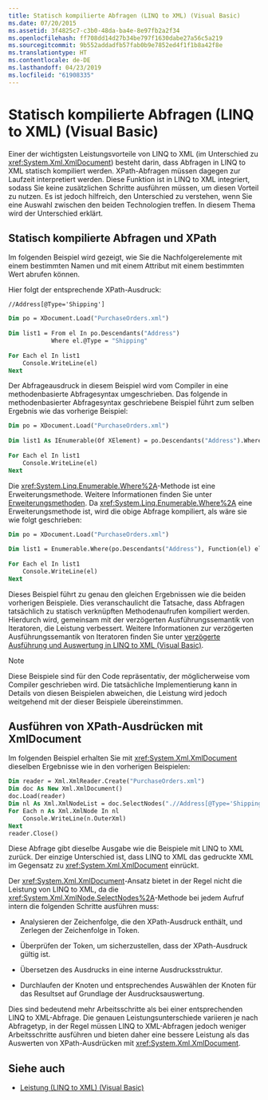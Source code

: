 ```yaml
---
title: Statisch kompilierte Abfragen (LINQ to XML) (Visual Basic)
ms.date: 07/20/2015
ms.assetid: 3f4825c7-c3b0-48da-ba4e-8e97fb2a2f34
ms.openlocfilehash: ff708dd14d27b34be797f1630dabe27a56c5a219
ms.sourcegitcommit: 9b552addadfb57fab0b9e7852ed4f1f1b8a42f8e
ms.translationtype: HT
ms.contentlocale: de-DE
ms.lasthandoff: 04/23/2019
ms.locfileid: "61908335"
---
```

# <a name="statically-compiled-queries-linq-to-xml-visual-basic"></a>Statisch kompilierte Abfragen (LINQ to XML) (Visual Basic)
Einer der wichtigsten Leistungsvorteile von LINQ to XML (im Unterschied zu <xref:System.Xml.XmlDocument>) besteht darin, dass Abfragen in LINQ to XML statisch kompiliert werden. XPath-Abfragen müssen dagegen zur Laufzeit interpretiert werden. Diese Funktion ist in LINQ to XML integriert, sodass Sie keine zusätzlichen Schritte ausführen müssen, um diesen Vorteil zu nutzen. Es ist jedoch hilfreich, den Unterschied zu verstehen, wenn Sie eine Auswahl zwischen den beiden Technologien treffen. In diesem Thema wird der Unterschied erklärt.  
  
## <a name="statically-compiled-queries-vs-xpath"></a>Statisch kompilierte Abfragen und XPath  
 Im folgenden Beispiel wird gezeigt, wie Sie die Nachfolgerelemente mit einem bestimmten Namen und mit einem Attribut mit einem bestimmten Wert abrufen können.  
  
 Hier folgt der entsprechende XPath-Ausdruck:  
  
```  
//Address[@Type='Shipping']  
```  
  
```vb  
Dim po = XDocument.Load("PurchaseOrders.xml")  
  
Dim list1 = From el In po.Descendants("Address")  
            Where el.@Type = "Shipping"  
  
For Each el In list1  
    Console.WriteLine(el)  
Next  
```  
  
 Der Abfrageausdruck in diesem Beispiel wird vom Compiler in eine methodenbasierte Abfragesyntax umgeschrieben. Das folgende in methodenbasierter Abfragesyntax geschriebene Beispiel führt zum selben Ergebnis wie das vorherige Beispiel:  
  
```vb  
Dim po = XDocument.Load("PurchaseOrders.xml")  
  
Dim list1 As IEnumerable(Of XElement) = po.Descendants("Address").Where(Function(el) el.@Type = "Shipping")  
  
For Each el In list1  
    Console.WriteLine(el)  
Next   
```  
  
 Die <xref:System.Linq.Enumerable.Where%2A>-Methode ist eine Erweiterungsmethode. Weitere Informationen finden Sie unter [Erweiterungsmethoden](../../../../csharp/programming-guide/classes-and-structs/extension-methods.md). Da <xref:System.Linq.Enumerable.Where%2A> eine Erweiterungsmethode ist, wird die obige Abfrage kompiliert, als wäre sie wie folgt geschrieben:  
  
```vb  
Dim po = XDocument.Load("PurchaseOrders.xml")  
  
Dim list1 = Enumerable.Where(po.Descendants("Address"), Function(el) el.@Type = "Shipping")  
  
For Each el In list1  
    Console.WriteLine(el)  
Next  
```  
  
 Dieses Beispiel führt zu genau den gleichen Ergebnissen wie die beiden vorherigen Beispiele. Dies veranschaulicht die Tatsache, dass Abfragen tatsächlich zu statisch verknüpften Methodenaufrufen kompiliert werden. Hierdurch wird, gemeinsam mit der verzögerten Ausführungssemantik von Iteratoren, die Leistung verbessert. Weitere Informationen zur verzögerten Ausführungssemantik von Iteratoren finden Sie unter [verzögerte Ausführung und Auswertung in LINQ to XML (Visual Basic)](../../../../visual-basic/programming-guide/concepts/linq/deferred-execution-and-lazy-evaluation-in-linq-to-xml.md).  
  
> [!NOTE]
>  Diese Beispiele sind für den Code repräsentativ, der möglicherweise vom Compiler geschrieben wird. Die tatsächliche Implementierung kann in Details von diesen Beispielen abweichen, die Leistung wird jedoch weitgehend mit der dieser Beispiele übereinstimmen.  
  
## <a name="executing-xpath-expressions-with-xmldocument"></a>Ausführen von XPath-Ausdrücken mit XmlDocument  
 Im folgenden Beispiel erhalten Sie mit <xref:System.Xml.XmlDocument> dieselben Ergebnisse wie in den vorherigen Beispielen:  
  
```vb  
Dim reader = Xml.XmlReader.Create("PurchaseOrders.xml")  
Dim doc As New Xml.XmlDocument()  
doc.Load(reader)  
Dim nl As Xml.XmlNodeList = doc.SelectNodes(".//Address[@Type='Shipping']")  
For Each n As Xml.XmlNode In nl  
    Console.WriteLine(n.OuterXml)  
Next  
reader.Close()  
```  
  
 Diese Abfrage gibt dieselbe Ausgabe wie die Beispiele mit LINQ to XML zurück. Der einzige Unterschied ist, dass LINQ to XML das gedruckte XML im Gegensatz zu <xref:System.Xml.XmlDocument> einrückt.  
  
 Der <xref:System.Xml.XmlDocument>-Ansatz bietet in der Regel nicht die Leistung von LINQ to XML, da die <xref:System.Xml.XmlNode.SelectNodes%2A>-Methode bei jedem Aufruf intern die folgenden Schritte ausführen muss:  
  
- Analysieren der Zeichenfolge, die den XPath-Ausdruck enthält, und Zerlegen der Zeichenfolge in Token.  
  
- Überprüfen der Token, um sicherzustellen, dass der XPath-Ausdruck gültig ist.  
  
- Übersetzen des Ausdrucks in eine interne Ausdrucksstruktur.  
  
- Durchlaufen der Knoten und entsprechendes Auswählen der Knoten für das Resultset auf Grundlage der Ausdrucksauswertung.  
  
 Dies sind bedeutend mehr Arbeitsschritte als bei einer entsprechenden LINQ to XML-Abfrage. Die genauen Leistungsunterschiede variieren je nach Abfragetyp, in der Regel müssen LINQ to XML-Abfragen jedoch weniger Arbeitsschritte ausführen und bieten daher eine bessere Leistung als das Auswerten von XPath-Ausdrücken mit <xref:System.Xml.XmlDocument>.  
  
## <a name="see-also"></a>Siehe auch

- [Leistung (LINQ to XML) (Visual Basic)](../../../../visual-basic/programming-guide/concepts/linq/performance-linq-to-xml.md)
